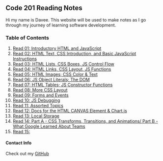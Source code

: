 ## Code 201 Reading Notes

Hi my name is Davee. This website will be used to make notes as I go through my journey of learning software development. 

### Table of Contents

1. [Read 01: Introductory HTML and JavaScript](https://davees987.github.io/reading-notes/read-01)
1. [Read 02: HTML Text, CSS Introduction, and Basic JavaScript Instructions](https://davees987.github.io/reading-notes/read-02)
1. [Read 03: HTML Lists, CSS Boxes, JS Control Flow](https://davees987.github.io/reading-notes/read-03)
1. [Read 04: HTML Links, CSS Layout, JS Functions](https://davees987.github.io/reading-notes/read-04)
1. [Read 05: HTML Images; CSS Color & Text](https://davees987.github.io/reading-notes/read-05)
1. [Read 06: JS Object Literals; The DOM](https://davees987.github.io/reading-notes/read-06)
1. [Read 07: HTML Tables; JS Constructor Functions](https://davees987.github.io/reading-notes/read-07)
1. [Read 08: More CSS Layout](https://davees987.github.io/reading-notes/read-08)
1. [Read 09: Forms and Events](https://davees987.github.io/reading-notes/read-09)
1. [Read 10: JS Debugging](https://davees987.github.io/reading-notes/read-10)
1. [Read 11: Assorted Topics](https://davees987.github.io/reading-notes/read-11)
1. [Read 12: Docs for the HTML CANVAS Element & Chart.js](https://davees987.github.io/reading-notes/read-12)
1. [Read 13: Local Storage](https://davees987.github.io/reading-notes/read-13)
1. [Read 14: Part A - CSS Transforms, Transitions, and Animations/ Part B - What Google Learned About Teams](https://davees987.github.io/reading-notes/read-14)
1. [Read 15: ](https://davees987.github.io/reading-notes/read-15)


#### Contact Info
Check out my [GitHub](https://github.com/daveeS987)